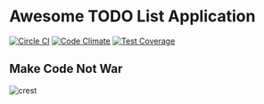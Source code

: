 Awesome TODO List Application
=============================
[![Circle CI](https://circleci.com/gh/GeorgeZhukov/awesome-todo.svg?style=svg)](https://circleci.com/gh/GeorgeZhukov/awesome-todo)
[![Code Climate](https://codeclimate.com/github/GeorgeZhukov/awesome-todo/badges/gpa.svg)](https://codeclimate.com/github/GeorgeZhukov/awesome-todo)
[![Test Coverage](https://codeclimate.com/github/GeorgeZhukov/awesome-todo/badges/coverage.svg)](https://codeclimate.com/github/GeorgeZhukov/awesome-todo/coverage)


## Make Code Not War
![crest](https://secure.gravatar.com/avatar/aa8ea677b07f626479fd280049b0e19f?s=75)